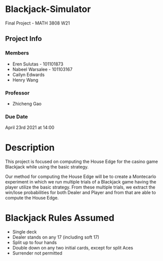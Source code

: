 # Blackjack-Simulator

Final Project - MATH 3808 W21

## Project Info

### Members
- Eren Sulutas - 101101873
- Nabeel Warsalee - 101103167
- Cailyn Edwards
- Henry Wang

### Professor
- Zhicheng Gao

### Due Date
April 23rd 2021 at 14:00

# Description

This project is focused on computing the House Edge for the casino game Blackjack while using the basic strategy.

Our method for computing the House Edge will be to create a Montecarlo experiment in which we run multiple trials of a Blackjack game having the player utilize the basic strategy.
From these multiple trials, we extract the win/lose probabilities for both Dealer and Player and from that are able to compute the House Edge.

# Blackjack Rules Assumed
- Single deck
- Dealer stands on any 17 (including soft 17)
- Split up to four hands
- Double down on any two initial cards, except for split Aces
- Surrender not permitted 